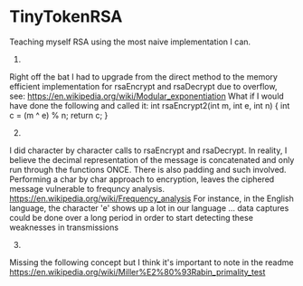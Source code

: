 # TinyTokenRSA

Teaching myself RSA using the most naive implementation I can.

1)
Right off the bat I had to upgrade from the direct method to the memory efficient implementation for rsaEncrypt and rsaDecrypt due to overflow, see: 
https://en.wikipedia.org/wiki/Modular_exponentiation
What if I would have done the following and called it:
int rsaEncrypt2(int m, int e, int n)
{
    int c = (m ^ e) % n;
    return c;
}

2)
I did character by character calls to rsaEncrypt and rsaDecrypt. In reality, I believe the decimal representation of the message is concatenated and only run through the functions ONCE. There is also padding and such involved.
Performing a char by char approach to encryption, leaves the ciphered message vulnerable to frequncy analysis. https://en.wikipedia.org/wiki/Frequency_analysis
For instance, in the English language, the character 'e' shows up a lot in our language ... data captures could be done over a long period in order to start detecting these weaknesses in transmissions

3)
Missing the following concept but I think it's important to note in the readme
https://en.wikipedia.org/wiki/Miller%E2%80%93Rabin_primality_test
